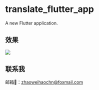 # translate_flutter_app

A new Flutter application.

## 效果

![](./gif/preview.gif)

## 联系我

邮箱📮：zhaoweihaochn@foxmail.com